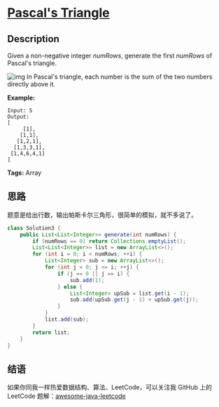 # [Pascal's Triangle][title]

## Description

Given a non-negative integer *numRows*, generate the first *numRows* of Pascal's triangle.

![img](https://upload.wikimedia.org/wikipedia/commons/0/0d/PascalTriangleAnimated2.gif)
In Pascal's triangle, each number is the sum of the two numbers directly above it.

**Example:**

```
Input: 5
Output:
[
     [1],
    [1,1],
   [1,2,1],
  [1,3,3,1],
 [1,4,6,4,1]
]
```

**Tags:** Array


## 思路

题意是给出行数，输出帕斯卡尔三角形，很简单的模拟，就不多说了。

```java
class Solution3 {
    public List<List<Integer>> generate(int numRows) {
        if (numRows == 0) return Collections.emptyList();
        List<List<Integer>> list = new ArrayList<>();
        for (int i = 0; i < numRows; ++i) {
            List<Integer> sub = new ArrayList<>();
            for (int j = 0; j <= i; ++j) {
                if (j == 0 || j == i) {
                    sub.add(1);
                } else {
                    List<Integer> upSub = list.get(i - 1);
                    sub.add(upSub.get(j - 1) + upSub.get(j));
                }
            }
            list.add(sub);
        }
        return list;
    }
}
```


## 结语

如果你同我一样热爱数据结构、算法、LeetCode，可以关注我 GitHub 上的 LeetCode 题解：[awesome-java-leetcode][ajl]



[title]: https://leetcode.com/problems/pascals-triangle
[ajl]: https://github.com/Blankj/awesome-java-leetcode
